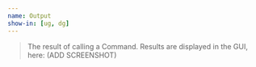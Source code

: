 ```yaml
---
name: Output
show-in: [ug, dg]
---
```


> The result of calling a Command.
> Results are displayed in the GUI, here: (ADD SCREENSHOT)
